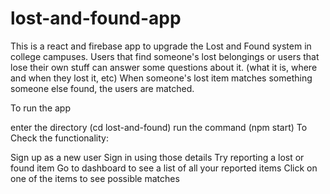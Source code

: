 # lost-and-found-app

This is a react and firebase app to upgrade the Lost and Found system in college campuses. Users that find someone's lost belongings or users that lose their own stuff can answer some questions about it. (what it is, where and when they lost it, etc) When someone's lost item matches something someone else found, the users are matched.

To run the app

enter the directory (cd lost-and-found)
run the command (npm start)
To Check the functionality:

Sign up as a new user
Sign in using those details
Try reporting a lost or found item
Go to dashboard to see a list of all your reported items
Click on one of the items to see possible matches

